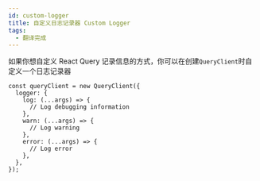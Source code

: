 ```yaml
---
id: custom-logger
title: 自定义日志记录器 Custom Logger
tags:
  - 翻译完成
---
```


如果你想自定义 React Query 记录信息的方式，你可以在创建`QueryClient`时自定义一个日志记录器

```tsx
const queryClient = new QueryClient({
  logger: {
    log: (...args) => {
      // Log debugging information
    },
    warn: (...args) => {
      // Log warning
    },
    error: (...args) => {
      // Log error
    },
  },
});
```
